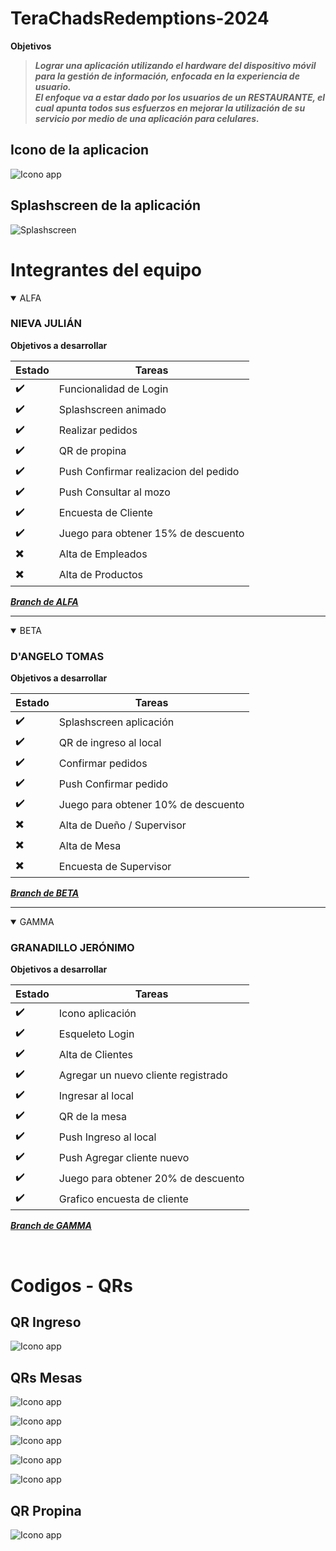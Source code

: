 # TeraChadsRedemptions-2024


**Objetivos**

> ***Lograr una aplicación utilizando el hardware del dispositivo móvil para la gestión de información, enfocada en la experiencia de usuario.***<br>
> ***El enfoque va a estar dado por los usuarios de un RESTAURANTE, el cual apunta todos sus esfuerzos en mejorar la utilización de su servicio por medio de una aplicación para celulares.***

## Icono de la aplicacion
![Icono app][icono-app]

[icono-app]: ./src/assets/imagenes/icon.png

## Splashscreen de la aplicación
![Splashscreen][splash-app]

[splash-app]: ./resources/splash.png


# Integrantes del equipo

<details open>

<summary>ALFA</summary>

### NIEVA JULIÁN

**Objetivos a desarrollar**

| Estado|    Tareas              |
| ----- |   -------              |
|   ✔️ | Funcionalidad de Login |
|   ✔️ | Splashscreen animado|
|   ✔️ | Realizar pedidos|
|   ✔️ | QR de propina|
|   ✔️ | Push Confirmar realizacion del pedido|
|   ✔️ | Push Consultar al mozo|
|   ✔️ | Encuesta de Cliente|
|   ✔️ | Juego para obtener 15% de descuento|  
|   ✖️ | Alta de Empleados |
|   ✖️ | Alta de Productos|

***[Branch de ALFA](https://github.com/JulianNieva/TeraChadsRedemptions-2024/tree/alfa)***

</details>

-----

<details open>

<summary>BETA</summary>

### D'ANGELO TOMAS

**Objetivos a desarrollar**

| Estado|    Tareas              |
| ----- |   -------              |
|   ✔️ | Splashscreen aplicación     |
|   ✔️ | QR de ingreso al local|
|   ✔️ | Confirmar pedidos|
|   ✔️ | Push Confirmar pedido|
|   ✔️ |  Juego para obtener 10% de descuento| 
|   ✖️ | Alta de Dueño / Supervisor |
|   ✖️ | Alta de Mesa|
|   ✖️ | Encuesta de Supervisor| 

***[Branch de BETA](https://github.com/JulianNieva/TeraChadsRedemptions-2024/tree/beta)***

</details>

-----

<details open>

<summary>GAMMA</summary>

### GRANADILLO JERÓNIMO

**Objetivos a desarrollar**

| Estado|    Tareas              |
| ----- |   -------              |
|   ✔️ | Icono aplicación      |
|   ✔️ | Esqueleto Login      |
|   ✔️ | Alta de Clientes |
|   ✔️ | Agregar un nuevo cliente registrado|
|   ✔️ | Ingresar al local|
|   ✔️ | QR de la mesa|
|   ✔️ | Push Ingreso al local
|   ✔️ | Push Agregar cliente nuevo|
|   ✔️ | Juego para obtener 20% de descuento| 
|   ✔️ | Grafico encuesta de cliente| 

***[Branch de GAMMA](https://github.com/JulianNieva/TeraChadsRedemptions-2024/tree/gamma)***

</details>

<br>

# Codigos - QRs

## QR Ingreso

[ingreso]: ./imagenes-qrs/qr_ingreso.png
![Icono app][ingreso]

## QRs Mesas
[mesa_1]: ./imagenes-qrs/mesa_1.png
![Icono app][mesa_1]

[mesa_2]: ./imagenes-qrs/mesa_2.png
![Icono app][mesa_2]

[mesa_3]: ./imagenes-qrs/mesa_3.png
![Icono app][mesa_3]

[mesa_4]: ./imagenes-qrs/mesa_4.png
![Icono app][mesa_4]

[mesa_5]: ./imagenes-qrs/mesa_5.png
![Icono app][mesa_5]

## QR Propina
[propina]: ./imagenes-qrs/propina-qr.png
![Icono app][propina]